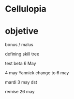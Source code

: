 # Cellulopia

# objetive

bonus / malus

defining skill tree

test beta 6 May

4 may Yannick change to 6 may

mardi 3 may dst


remise 26 may